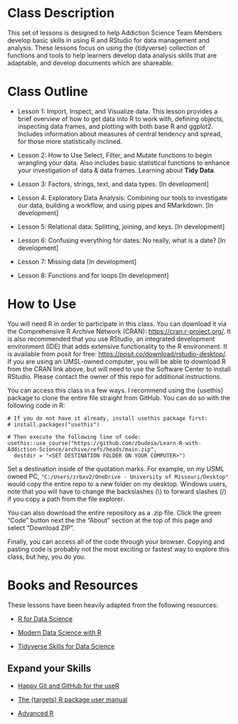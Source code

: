 # Class Description

This set of lessons is designed to help Addiction Science Team Members
develop basic skills in using R and RStudio for data management and
analysis. These lessons focus on using the {tidyverse} collection of
functions and tools to help learners develop data analysis skills that
are adaptable, and develop documents which are shareable.

# Class Outline

-   Lesson 1: Import, Inspect, and Visualize data. This lesson provides
    a brief overview of how to get data into R to work with, defining
    objects, inspecting data frames, and plotting with both base R and
    ggplot2. Includes information about measures of central tendency and
    spread, for those more statistically inclined.

-   Lesson 2: How to Use Select, Filter, and Mutate functions to begin
    wrangling your data. Also includes basic statistical functions to
    enhance your investigation of data & data frames. Learning about
    **Tidy Data**.

-   Lesson 3: Factors, strings, text, and data types. \[In development\]

-   Lesson 4: Exploratory Data Analysis: Combining our tools to
    investigate our data, building a workflow, and using pipes and
    RMarkdown. \[In development\]

-   Lesson 5: Relational data: Splitting, joining, and keys. \[In
    development\]

-   Lesson 6: Confusing everything for dates: No really, what is a date?
    \[In development\]

-   Lesson 7: Missing data \[In development\]

-   Lesson 8: Functions and for loops \[In development\]

# How to Use

You will need R in order to participate in this class. You can download
it via the Comprehensive R Archive Network (CRAN):
<https://cran.r-project.org/>. It is also recommended that you use
RStudio, an integrated development environment (IDE) that adds extensive
functionality to the R environment. It is available from posit for free:
<https://posit.co/download/rstudio-desktop/>. If you are using an
UMSL-owned computer, you will be able to download R from the CRAN link
above, but will need to use the Software Center to install RStudio.
Please contact the owner of this repo for additional instructions.

You can access this class in a few ways. I recommend using the {usethis}
package to clone the entire file straight from GitHub. You can do so
with the following code in R:

    # If you do not have it already, install usethis package first:
    # install.packages("usethis")

    # Then execute the following line of code:
    usethis::use_course("https://github.com/zbudesa/Learn-R-with-Addiction-Science/archive/refs/heads/main.zip", 
      destdir = "<SET DESTINATION FOLDER ON YOUR COMPUTER>")

Set a destination inside of the quotation marks. For example, on my USML
owned PC, `"C:/Users/zrbxv2/OneDrive - University of Missouri/Desktop"`
would copy the entire repo to a new folder on my desktop. Windows users,
note that you will have to change the backslashes (\\) to forward
slashes (/) if you copy a path from the file explorer.

You can also download the entire repository as a .zip file. Click the
green “Code” button next the the “About” section at the top of this page
and select “Download ZIP”.

Finally, you can access all of the code through your browser. Copying
and pasting code is probably not the most exciting or fastest way to
explore this class, but hey, you do you.

# Books and Resources

These lessons have been heavily adapted from the following resources:

-   [R for Data Science](https://r4ds.had.co.nz/)

-   [Modern Data Science with R](https://mdsr-book.github.io/mdsr2e/)

-   [Tidyverse Skills for Data
    Science](https://jhudatascience.org/tidyversecourse/)

## Expand your Skills

-   [Happy Git and GitHub for the
    useR](https://happygitwithr.com/index.html)

-   [The {targets} R package user
    manual](https://books.ropensci.org/targets/)

-   [Advanced R](http://adv-r.had.co.nz/)
